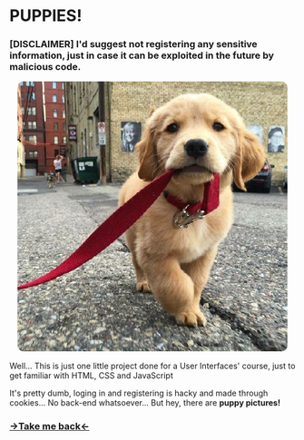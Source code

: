# PUPPIES!
### [DISCLAIMER] I'd suggest not registering any sensitive information, just in case it can be exploited in the future by malicious code.

<p align="center">
  <img src="/images/walk.png" alt="Not working, huh?" style="border-radius: 10px">
</p>

Well... This is just one little project done for a User Interfaces' course, just to get familiar with HTML, CSS and JavaScript

It's pretty dumb, loging in and registering is hacky and made through cookies... No back-end whatsoever... But hey, there are **puppy pictures!**

<p align="center">
  <h3>
    <a href="https://fernprlz.github.io">
      →Take me back←
    </a>
  </h3>
</p>
